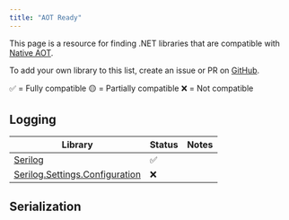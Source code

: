 ```yaml
---
title: "AOT Ready"
---
```


This page is a resource for finding .NET libraries that are compatible with [Native AOT](https://learn.microsoft.com/en-us/dotnet/core/deploying/native-aot/?tabs=net7%2Cwindows).

To add your own library to this list, create an issue or PR on [GitHub](https://github.com/aotready-net/aotready-net.github.io).

✅ = Fully compatible
🟡 = Partially compatible
❌ = Not compatible

## Logging

| Library               | Status | Notes |
|-----------------------|--------|-------|
| [Serilog](https://www.nuget.org/packages/Serilog/3.0.1)               | ✅     |       |
| [Serilog.Settings.Configuration](https://www.nuget.org/packages/Serilog.Settings.Configuration) | ❌     |       |

## Serialization
